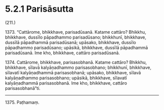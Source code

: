 

# 5.2.1 Parisāsutta




(211.)

1373\. “Cattārome, bhikkhave, parisadūsanā. Katame cattāro? Bhikkhu, bhikkhave, dussīlo pāpadhammo parisadūsano; bhikkhunī, bhikkhave, dussīlā pāpadhammā parisadūsanā; upāsako, bhikkhave, dussīlo pāpadhammo parisadūsano; upāsikā, bhikkhave, dussīlā pāpadhammā parisadūsanā. Ime kho, bhikkhave, cattāro parisadūsanā.

1374\. Cattārome, bhikkhave, parisasobhanā. Katame cattāro? Bhikkhu, bhikkhave, sīlavā kalyāṇadhammo parisasobhano; bhikkhunī, bhikkhave, sīlavatī kalyāṇadhammā parisasobhanā; upāsako, bhikkhave, sīlavā kalyāṇadhammo parisasobhano; upāsikā, bhikkhave, sīlavatī kalyāṇadhammā parisasobhanā. Ime kho, bhikkhave, cattāro parisasobhanā”ti.

---

1375\. Paṭhamaṃ.





